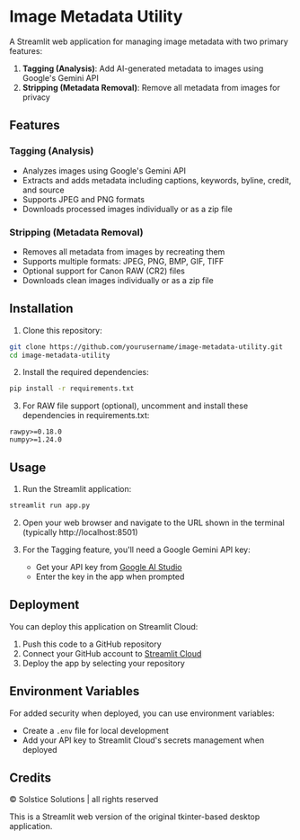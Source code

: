 # Image Metadata Utility

A Streamlit web application for managing image metadata with two primary features:

1. **Tagging (Analysis)**: Add AI-generated metadata to images using Google's Gemini API
2. **Stripping (Metadata Removal)**: Remove all metadata from images for privacy

## Features

### Tagging (Analysis)
- Analyzes images using Google's Gemini API
- Extracts and adds metadata including captions, keywords, byline, credit, and source
- Supports JPEG and PNG formats
- Downloads processed images individually or as a zip file

### Stripping (Metadata Removal)
- Removes all metadata from images by recreating them
- Supports multiple formats: JPEG, PNG, BMP, GIF, TIFF
- Optional support for Canon RAW (CR2) files
- Downloads clean images individually or as a zip file

## Installation

1. Clone this repository:
```bash
git clone https://github.com/yourusername/image-metadata-utility.git
cd image-metadata-utility
```

2. Install the required dependencies:
```bash
pip install -r requirements.txt
```

3. For RAW file support (optional), uncomment and install these dependencies in requirements.txt:
```
rawpy>=0.18.0
numpy>=1.24.0
```

## Usage

1. Run the Streamlit application:
```bash
streamlit run app.py
```

2. Open your web browser and navigate to the URL shown in the terminal (typically http://localhost:8501)

3. For the Tagging feature, you'll need a Google Gemini API key:
   - Get your API key from [Google AI Studio](https://aistudio.google.com/)
   - Enter the key in the app when prompted

## Deployment

You can deploy this application on Streamlit Cloud:

1. Push this code to a GitHub repository
2. Connect your GitHub account to [Streamlit Cloud](https://streamlit.io/cloud)
3. Deploy the app by selecting your repository

## Environment Variables

For added security when deployed, you can use environment variables:
- Create a `.env` file for local development
- Add your API key to Streamlit Cloud's secrets management when deployed

## Credits

© Solstice Solutions | all rights reserved

This is a Streamlit web version of the original tkinter-based desktop application.
